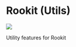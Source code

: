 Rookit (Utils)
===============
[![](https://jitpack.io/v/JPDSousa/rookit-utils.svg)](https://jitpack.io/#JPDSousa/rookit-utils)

Utility features for Rookit
